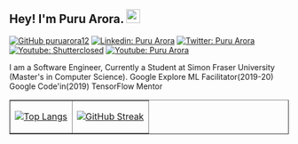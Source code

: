 ## Hey! I'm Puru Arora. <img src="https://media.giphy.com/media/hvRJCLFzcasrR4ia7z/giphy.gif" width="25px">

[![GitHub puruarora12](https://img.shields.io/github/followers/puruarora12?label=follow&style=social)](https://github.com/puruarora12)
[![Linkedin: Puru Arora](https://img.shields.io/badge/-puru%20arora-blue?style=flat-square&logo=Linkedin&logoColor=white&link=https://www.linkedin.com/in/puruarora/)](https://www.linkedin.com/in/puruarora/)
[![Twitter: Puru Arora](https://img.shields.io/twitter/follow/shutterclosed?style=social)](https://twitter.com/shutterclosed)
[![Youtube: Shutterclosed](https://img.shields.io/youtube/channel/subscribers/UCZZj-SbwHPU4aBwukW10DSg?style=social)](https://www.youtube.com/channel/UCZZj-SbwHPU4aBwukW10DSg)
[![Youtube: Puru Arora](https://img.shields.io/youtube/channel/subscribers/UC4fll5GDEHzHLGjO1aHpXLA?style=social)](https://www.youtube.com/channel/UC4fll5GDEHzHLGjO1aHpXLA)

I am a Software Engineer, Currently a Student at Simon Fraser University (Master's in Computer Science). Google Explore ML Facilitator(2019-20) Google Code'in(2019) TensorFlow Mentor
<table border=1px>
 <tr>
  <td>
   <div>
    
    
[![Top Langs](https://github-readme-stats.vercel.app/api/top-langs/?username=puruarora12&layout=compact&theme=radical)](https://github.com/puruarora12/github-readme-stats)
    
   </div>
  </td><td>
  <div>
   
[![GitHub Streak](http://github-readme-streak-stats.herokuapp.com/?user=puruarora12&theme=radical&hide_border=true)](https://git.io/streak-stats )
  
  </div>
   </td>
 </tr>
 </table>
 
